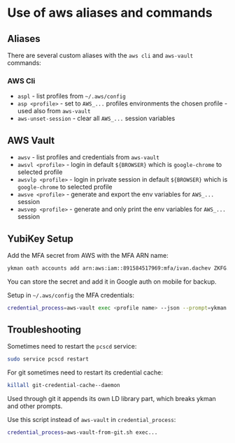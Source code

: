 # Use of aws aliases and commands

## Aliases

There are several custom aliases with the `aws cli` and `aws-vault` commands:

### AWS Cli

* `aspl` - list profiles from `~/.aws/config`
* `asp <profile>` - set to `AWS_...` profiles environments the chosen profile - used also from `aws-vault`
* `aws-unset-session` - clear all `AWS_...` session variables

## AWS Vault

* `awsv` - list profiles and credentials from `aws-vault`
* `awsvl <profile>` - login in default `${BROWSER}` which is `google-chrome` to selected profile
* `awsvlp <profile>` - login in private session in default `${BROWSER}` which is `google-chrome` to selected profile
* `awsve <profile>` - generate and export the env variables for `AWS_...` session
* `awsvep <profile>` - generate and only print the env variables for `AWS_...` session

## YubiKey Setup

Add the MFA secret from AWS with the MFA ARN name:
```bash
ykman oath accounts add arn:aws:iam::891584517969:mfa/ivan.dachev ZKFG...
```

You can store the secret and add it in Google auth on mobile for backup.

Setup in `~/.aws/config` the MFA credentials:
```bash
credential_process=aws-vault exec <profile name> --json --prompt=ykman
```

## Troubleshooting

Sometimes need to restart the `pcscd` service:
```bash
sudo service pcscd restart
```

For git sometimes need to restart its credential cache:
```bash
killall git-credential-cache--daemon
```

Used through git it appends its own LD library part, which breaks ykman and other prompts.

Use this script instead of `aws-vault` in `credential_process`:
```bash
credential_process=aws-vault-from-git.sh exec...
```

